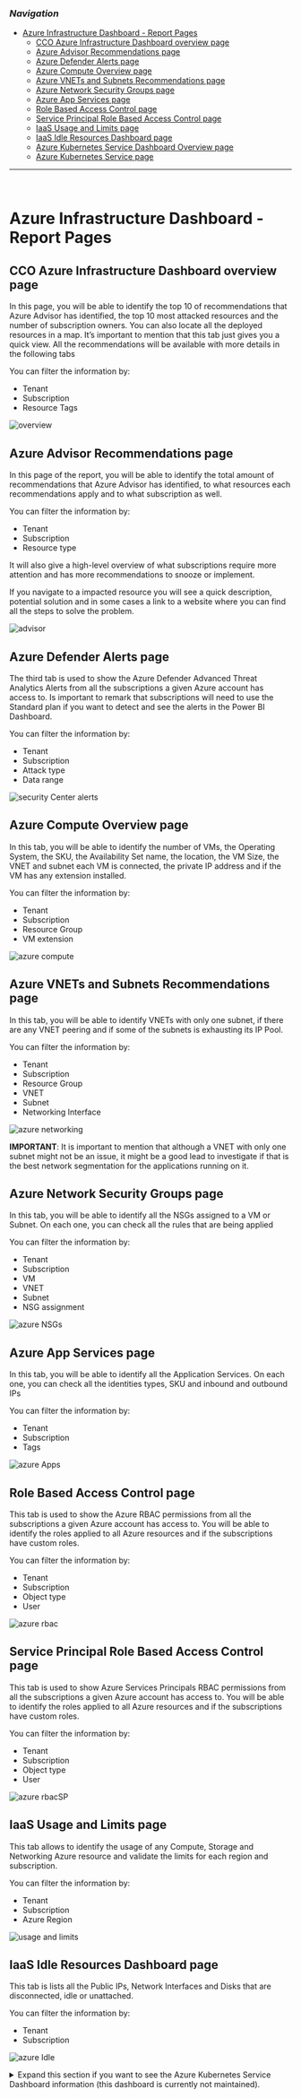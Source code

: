 ### _Navigation_

- [Azure Infrastructure Dashboard - Report Pages](#azure-infrastructure-dashboard---report-pages)
  - [CCO Azure Infrastructure Dashboard overview page](#cco-azure-infrastructure-dashboard-overview-page)
  - [Azure Advisor Recommendations page](#azure-advisor-recommendations-page)
  - [Azure Defender Alerts page](#azure-defender-alerts-page)
  - [Azure Compute Overview page](#azure-compute-overview-page)
  - [Azure VNETs and Subnets Recommendations page](#azure-vnets-and-subnets-recommendations-page)
  - [Azure Network Security Groups page](#azure-network-security-groups-page)
  - [Azure App Services page](#azure-app-services-page)
  - [Role Based Access Control page](#role-based-access-control-page)
  - [Service Principal Role Based Access Control page](#service-principal-role-based-access-control-page)
  - [IaaS Usage and Limits page](#iaas-usage-and-limits-page)
  - [IaaS Idle Resources Dashboard page](#iaas-idle-resources-dashboard-page)
  - [Azure Kubernetes Service Dashboard Overview page](#azure-kubernetes-service-dashboard-overview-page)
  - [Azure Kubernetes Service page](#azure-kubernetes-service-page)

---

<br>

# Azure Infrastructure Dashboard - Report Pages

## CCO Azure Infrastructure Dashboard overview page

In this page, you will be able to identify the top 10 of recommendations that Azure Advisor has identified, the top 10 most attacked resources and the number of subscription owners. You can also locate all the deployed resources in a map.
It’s important to mention that this tab just gives you a quick view. All the recommendations will be available with more details in the following tabs

You can filter the information by:

- Tenant
- Subscription
- Resource Tags

![overview][Overview]

## Azure Advisor Recommendations page

In this page of the report, you will be able to identify the total amount of recommendations that Azure Advisor has identified, to what resources each recommendations apply and to what subscription as well.

You can filter the information by:

- Tenant
- Subscription
- Resource type

It will also give a high-level overview of what subscriptions require more attention and has more recommendations to snooze or implement.

If you navigate to a impacted resource you will see a quick description, potential solution and in some cases a link to a website where you can find all the steps to solve the problem.

![advisor][Advisor]


## Azure Defender Alerts page

The third tab is used to show the Azure Defender Advanced Threat Analytics Alerts from all the subscriptions a given Azure account has access to. Is important to remark that subscriptions will need to use the Standard plan if you want to detect and see the alerts in the Power BI Dashboard.


You can filter the information by:

- Tenant
- Subscription
- Attack type
- Data range

![security Center alerts][SecurityCenterAlerts]

## Azure Compute Overview page

In this tab, you will be able to identify the number of VMs, the Operating System, the SKU, the Availability Set name, the location, the VM Size, the VNET and subnet each VM is connected, the private IP address and if the VM has any extension installed.

You can filter the information by:

- Tenant
- Subscription
- Resource Group
- VM extension

![azure compute][IMG_AzureCompute]

## Azure VNETs and Subnets Recommendations page

In this tab, you will be able to identify VNETs with only one subnet, if there are any VNET peering and if some of the subnets is exhausting its IP Pool.

You can filter the information by:

- Tenant
- Subscription
- Resource Group
- VNET
- Subnet
- Networking Interface

![azure networking][AzureNetworking]

**IMPORTANT**: It is important to mention that although a VNET with only one subnet might not be an issue, it might be a good lead to investigate if that is the best network segmentation for the applications running on it.

## Azure Network Security Groups page

In this tab, you will be able to identify all the NSGs assigned to a VM or Subnet. On each one, you can check all the rules that are being applied

You can filter the information by:

- Tenant
- Subscription
- VM
- VNET
- Subnet
- NSG assignment


![azure NSGs][AzureNSGs]
## Azure App Services page

In this tab, you will be able to identify all the Application Services. On each one, you can check all the identities types, SKU and inbound and outbound IPs

You can filter the information by:

- Tenant
- Subscription
- Tags


![azure Apps][AppServices]


## Role Based Access Control page

This tab is used to show the Azure RBAC permissions from all the subscriptions a given Azure account has access to. You will be able to identify the roles applied to all Azure resources and if the subscriptions have custom roles.

You can filter the information by:

- Tenant
- Subscription
- Object type
- User

![azure rbac][AzureRbac]

## Service Principal Role Based Access Control page

This tab is used to show Azure Services Principals RBAC permissions from all the subscriptions a given Azure account has access to. You will be able to identify the roles applied to all Azure resources and if the subscriptions have custom roles.

You can filter the information by:

- Tenant
- Subscription
- Object type
- User

![azure rbacSP][AzureRbacSP]

## IaaS Usage and Limits page

This tab allows to identify the usage of any Compute, Storage and Networking Azure resource and validate the limits for each region and subscription.

You can filter the information by:

- Tenant
- Subscription
- Azure Region

![usage and limits][UsageAndLimits]

## IaaS Idle Resources Dashboard page

This tab is lists all the Public IPs, Network Interfaces and Disks that are disconnected, idle or unattached.

You can filter the information by:

- Tenant
- Subscription

![azure Idle][IdleResources]


<details>
<summary>
     Expand this section if you want to see the Azure Kubernetes Service Dashboard information (this dashboard is currently not maintained).
</summary>

## Azure Kubernetes Service Dashboard Overview page

In this page, you will be able to identify the number of AKS Clusters, Nodes, Pods, Containers, Service Principals and Azure Security Center recommendations. It’s important to mention that this tab just gives you a quick view. All the detailed information will be available in the following tab.

You can filter the information by:

- Subscription
- AKS Cluster

![aks][Aks1]

**IMPORTANT**: to receive all the information related to the Pods, Containers and Container Images a log analytics workspace configured **is required**.

## Azure Kubernetes Service page

In this page, you will be able to identify the number of AKS Clusters, Nodes, Pods, Containers, Container images, Service principals and Azure Container Instances . All the information related to these resources will be shown (IPs, pods in use, status, network, image repositories, RBAC roles …).

You can filter the information by:

- Subscription
- AKS Cluster
- Namespace
- Cluster Node

**IMPORTANT**: to receive all the information related to the Pods, Containers and Container Images a log analytics workspace configured **is required**.

![aks][Aks2]

 </details>




<!-- Docs -->

<!-- Images -->
[Overview]: <./media/OverviewImage.png>
[Advisor]: <./media/Advisor.png>
[SecurityCenterAlerts]: <./media/SecurityCenterAlerts.png>
[IMG_AzureCompute]: <./media/AzureCompute.png>
[AzureNetworking]: <./media/AzureNetworking.png>
[AzureNSGs]: <./media/NSGs.png>
[AzureRbac]: <./media/RBAC.png>
[AzureRbacSP]: <./media/RBACServicePrincipals.png>
[UsageAndLimits]: <./media/UsageAndLimits.png>
[IdleResources]: <./media/IdleResources.png>
[AppServices]: <./media/AppServices.png>
[Aks1]: <./media/aks.PNG>
[Aks2]: <./media/aks2.png>

<!-- References -->